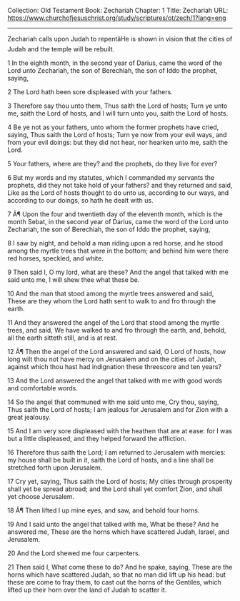 Collection: Old Testament
Book: Zechariah
Chapter: 1
Title: Zechariah
URL: https://www.churchofjesuschrist.org/study/scriptures/ot/zech/1?lang=eng

---

Zechariah calls upon Judah to repentâHe is shown in vision that the cities of Judah and the temple will be rebuilt.

1 In the eighth month, in the second year of Darius, came the word of the Lord unto Zechariah, the son of Berechiah, the son of Iddo the prophet, saying,

2 The Lord hath been sore displeased with your fathers.

3 Therefore say thou unto them, Thus saith the Lord of hosts; Turn ye unto me, saith the Lord of hosts, and I will turn unto you, saith the Lord of hosts.

4 Be ye not as your fathers, unto whom the former prophets have cried, saying, Thus saith the Lord of hosts; Turn ye now from your evil ways, and from your evil doings: but they did not hear, nor hearken unto me, saith the Lord.

5 Your fathers, where are they? and the prophets, do they live for ever?

6 But my words and my statutes, which I commanded my servants the prophets, did they not take hold of your fathers? and they returned and said, Like as the Lord of hosts thought to do unto us, according to our ways, and according to our doings, so hath he dealt with us.

7 Â¶ Upon the four and twentieth day of the eleventh month, which is the month Sebat, in the second year of Darius, came the word of the Lord unto Zechariah, the son of Berechiah, the son of Iddo the prophet, saying,

8 I saw by night, and behold a man riding upon a red horse, and he stood among the myrtle trees that were in the bottom; and behind him were there red horses, speckled, and white.

9 Then said I, O my lord, what are these? And the angel that talked with me said unto me, I will shew thee what these be.

10 And the man that stood among the myrtle trees answered and said, These are they whom the Lord hath sent to walk to and fro through the earth.

11 And they answered the angel of the Lord that stood among the myrtle trees, and said, We have walked to and fro through the earth, and, behold, all the earth sitteth still, and is at rest.

12 Â¶ Then the angel of the Lord answered and said, O Lord of hosts, how long wilt thou not have mercy on Jerusalem and on the cities of Judah, against which thou hast had indignation these threescore and ten years?

13 And the Lord answered the angel that talked with me with good words and comfortable words.

14 So the angel that communed with me said unto me, Cry thou, saying, Thus saith the Lord of hosts; I am jealous for Jerusalem and for Zion with a great jealousy.

15 And I am very sore displeased with the heathen that are at ease: for I was but a little displeased, and they helped forward the affliction.

16 Therefore thus saith the Lord; I am returned to Jerusalem with mercies: my house shall be built in it, saith the Lord of hosts, and a line shall be stretched forth upon Jerusalem.

17 Cry yet, saying, Thus saith the Lord of hosts; My cities through prosperity shall yet be spread abroad; and the Lord shall yet comfort Zion, and shall yet choose Jerusalem.

18 Â¶ Then lifted I up mine eyes, and saw, and behold four horns.

19 And I said unto the angel that talked with me, What be these? And he answered me, These are the horns which have scattered Judah, Israel, and Jerusalem.

20 And the Lord shewed me four carpenters.

21 Then said I, What come these to do? And he spake, saying, These are the horns which have scattered Judah, so that no man did lift up his head: but these are come to fray them, to cast out the horns of the Gentiles, which lifted up their horn over the land of Judah to scatter it.
